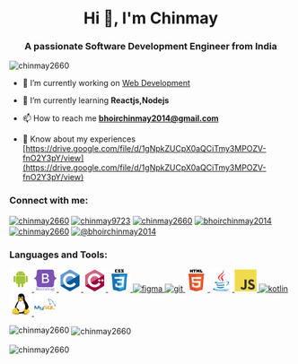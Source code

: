 <h1 align="center">Hi 👋, I'm Chinmay</h1>
<h3 align="center">A passionate Software Development Engineer from India</h3>

<p align="left"> <img src="https://komarev.com/ghpvc/?username=chinmay2660&label=Profile%20views&color=0e75b6&style=flat" alt="chinmay2660" /> </p>

- 🔭 I’m currently working on [Web Development](https://chinmay2660.github.io/Tindog/)

- 🌱 I’m currently learning **Reactjs,Nodejs**

- 📫 How to reach me **bhoirchinmay2014@gmail.com**

- 📄 Know about my experiences [https://drive.google.com/file/d/1gNpkZUCpX0aQCiTmy3MPOZV-fnO2Y3pY/view](https://drive.google.com/file/d/1gNpkZUCpX0aQCiTmy3MPOZV-fnO2Y3pY/view)

<h3 align="left">Connect with me:</h3>
<p align="left">
<a href="https://linkedin.com/in/chinmay2660" target="blank"><img align="center" src="https://raw.githubusercontent.com/rahuldkjain/github-profile-readme-generator/master/src/images/icons/Social/linked-in-alt.svg" alt="chinmay2660" height="30" width="40" /></a>
<a href="https://www.codechef.com/users/chinmay9723" target="blank"><img align="center" src="https://cdn.jsdelivr.net/npm/simple-icons@3.1.0/icons/codechef.svg" alt="chinmay9723" height="30" width="40" /></a>
<a href="https://www.hackerrank.com/chinmay2660" target="blank"><img align="center" src="https://raw.githubusercontent.com/rahuldkjain/github-profile-readme-generator/master/src/images/icons/Social/hackerrank.svg" alt="chinmay2660" height="30" width="40" /></a>
<a href="https://codeforces.com/profile/bhoirchinmay2014" target="blank"><img align="center" src="https://raw.githubusercontent.com/rahuldkjain/github-profile-readme-generator/master/src/images/icons/Social/codeforces.svg" alt="bhoirchinmay2014" height="30" width="40" /></a>
<a href="https://www.leetcode.com/chinmay2660" target="blank"><img align="center" src="https://raw.githubusercontent.com/rahuldkjain/github-profile-readme-generator/master/src/images/icons/Social/leet-code.svg" alt="chinmay2660" height="30" width="40" /></a>
<a href="https://www.hackerearth.com/@bhoirchinmay2014" target="blank"><img align="center" src="https://raw.githubusercontent.com/rahuldkjain/github-profile-readme-generator/master/src/images/icons/Social/hackerearth.svg" alt="@bhoirchinmay2014" height="30" width="40" /></a>
</p>

<h3 align="left">Languages and Tools:</h3>
<p align="left"> <a href="https://developer.android.com" target="_blank" rel="noreferrer"> <img src="https://raw.githubusercontent.com/devicons/devicon/master/icons/android/android-original-wordmark.svg" alt="android" width="40" height="40"/> </a> <a href="https://getbootstrap.com" target="_blank" rel="noreferrer"> <img src="https://raw.githubusercontent.com/devicons/devicon/master/icons/bootstrap/bootstrap-plain-wordmark.svg" alt="bootstrap" width="40" height="40"/> </a> <a href="https://www.cprogramming.com/" target="_blank" rel="noreferrer"> <img src="https://raw.githubusercontent.com/devicons/devicon/master/icons/c/c-original.svg" alt="c" width="40" height="40"/> </a> <a href="https://www.w3schools.com/cpp/" target="_blank" rel="noreferrer"> <img src="https://raw.githubusercontent.com/devicons/devicon/master/icons/cplusplus/cplusplus-original.svg" alt="cplusplus" width="40" height="40"/> </a> <a href="https://www.w3schools.com/css/" target="_blank" rel="noreferrer"> <img src="https://raw.githubusercontent.com/devicons/devicon/master/icons/css3/css3-original-wordmark.svg" alt="css3" width="40" height="40"/> </a> <a href="https://www.figma.com/" target="_blank" rel="noreferrer"> <img src="https://www.vectorlogo.zone/logos/figma/figma-icon.svg" alt="figma" width="40" height="40"/> </a> <a href="https://git-scm.com/" target="_blank" rel="noreferrer"> <img src="https://www.vectorlogo.zone/logos/git-scm/git-scm-icon.svg" alt="git" width="40" height="40"/> </a> <a href="https://www.w3.org/html/" target="_blank" rel="noreferrer"> <img src="https://raw.githubusercontent.com/devicons/devicon/master/icons/html5/html5-original-wordmark.svg" alt="html5" width="40" height="40"/> </a> <a href="https://www.java.com" target="_blank" rel="noreferrer"> <img src="https://raw.githubusercontent.com/devicons/devicon/master/icons/java/java-original.svg" alt="java" width="40" height="40"/> </a> <a href="https://developer.mozilla.org/en-US/docs/Web/JavaScript" target="_blank" rel="noreferrer"> <img src="https://raw.githubusercontent.com/devicons/devicon/master/icons/javascript/javascript-original.svg" alt="javascript" width="40" height="40"/> </a> <a href="https://kotlinlang.org" target="_blank" rel="noreferrer"> <img src="https://www.vectorlogo.zone/logos/kotlinlang/kotlinlang-icon.svg" alt="kotlin" width="40" height="40"/> </a> <a href="https://www.linux.org/" target="_blank" rel="noreferrer"> <img src="https://raw.githubusercontent.com/devicons/devicon/master/icons/linux/linux-original.svg" alt="linux" width="40" height="40"/> </a> <a href="https://www.mysql.com/" target="_blank" rel="noreferrer"> <img src="https://raw.githubusercontent.com/devicons/devicon/master/icons/mysql/mysql-original-wordmark.svg" alt="mysql" width="40" height="40"/> </a> </p>

<p><img align="left" src="https://github-readme-stats.vercel.app/api/top-langs?username=chinmay2660&show_icons=true&locale=en&layout=compact" alt="chinmay2660" /></p>

<p>&nbsp;<img align="center" src="https://github-readme-stats.vercel.app/api?username=chinmay2660&show_icons=true&locale=en" alt="chinmay2660" /></p>

<p><img align="center" src="https://github-readme-streak-stats.herokuapp.com/?user=chinmay2660&" alt="chinmay2660" /></p>

